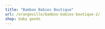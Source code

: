 ```yaml
---
title: "Bamboo Babies Boutique"
url: /orangeville/bamboo-babies-boutique-2/
shop: baby goods
---
```

